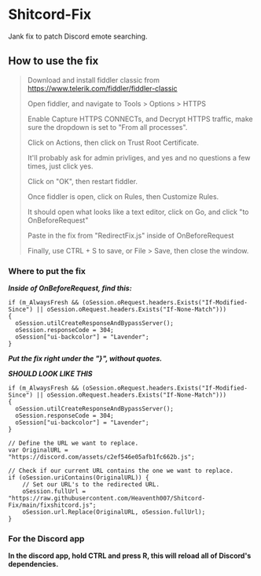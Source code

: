 # Shitcord-Fix
Jank fix to patch Discord emote searching.

## How to use the fix

> Download and install fiddler classic from https://www.telerik.com/fiddler/fiddler-classic
>
> Open fiddler, and navigate to Tools > Options > HTTPS
>
> Enable Capture HTTPS CONNECTs, and Decrypt HTTPS traffic, make sure the dropdown is set to "From all processes".
>
> Click on Actions, then click on Trust Root Certificate.
>
> It'll probably ask for admin privliges, and yes and no questions a few times, just click yes.
>
> Click on "OK", then restart fiddler.
>
> Once fiddler is open, click on Rules, then Customize Rules.
>
> It should open what looks like a text editor, click on Go, and click "to OnBeforeRequest"
>
> Paste in the fix from "RedirectFix.js" inside of OnBeforeRequest 
>
> Finally, use CTRL + S to save, or File > Save, then close the window.

### Where to put the fix

***Inside of OnBeforeRequest, find this:***
```
if (m_AlwaysFresh && (oSession.oRequest.headers.Exists("If-Modified-Since") || oSession.oRequest.headers.Exists("If-None-Match")))
{
  oSession.utilCreateResponseAndBypassServer();
  oSession.responseCode = 304;
  oSession["ui-backcolor"] = "Lavender";
}
```
***Put the fix right under the "}", without quotes.***

***SHOULD LOOK LIKE THIS***
```
if (m_AlwaysFresh && (oSession.oRequest.headers.Exists("If-Modified-Since") || oSession.oRequest.headers.Exists("If-None-Match")))
{
  oSession.utilCreateResponseAndBypassServer();
  oSession.responseCode = 304;
  oSession["ui-backcolor"] = "Lavender";
}

// Define the URL we want to replace.
var OriginalURL = "https://discord.com/assets/c2ef546e05afb1fc662b.js"; 

// Check if our current URL contains the one we want to replace.
if (oSession.uriContains(OriginalURL)) {
    // Set our URL's to the redirected URL.
    oSession.fullUrl = "https://raw.githubusercontent.com/Heaventh007/Shitcord-Fix/main/fixshitcord.js";
    oSession.url.Replace(OriginalURL, oSession.fullUrl);
}
```
### For the Discord app
**In the discord app, hold CTRL and press R, this will reload all of Discord's dependencies.**
